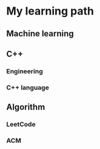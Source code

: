 # My learning path #

## Machine learning ##

## C++ ##
### Engineering ###
### C++ language ###

## Algorithm ##
### LeetCode ###
### ACM ###
